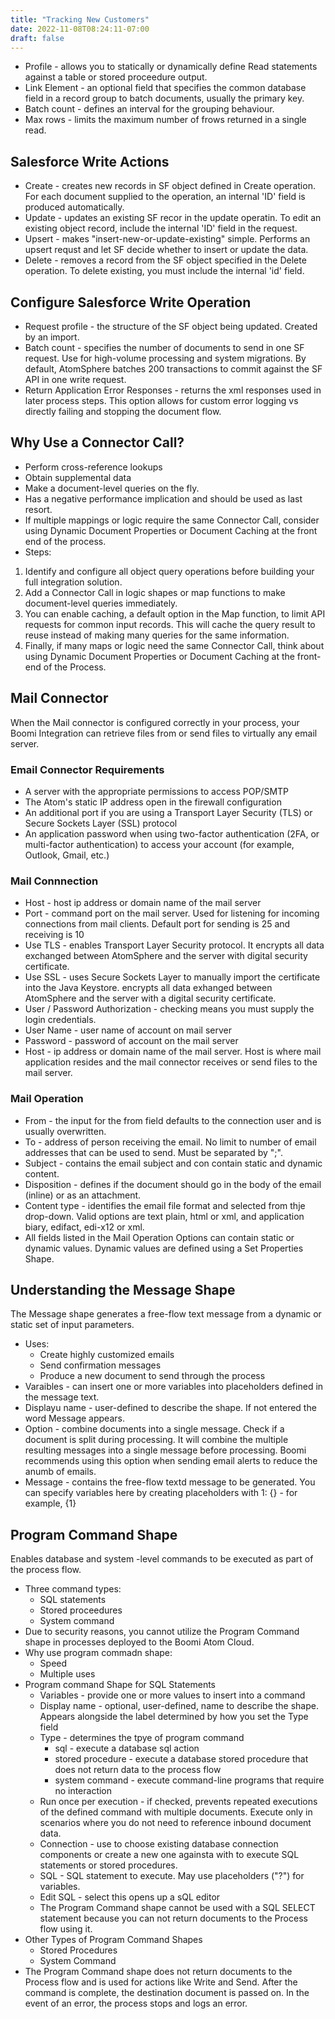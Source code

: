 ```yaml
---
title: "Tracking New Customers"
date: 2022-11-08T08:24:11-07:00
draft: false
---
```


* Profile - allows you to statically or dynamically define Read statements against a table or stored proceedure output.
* Link Element - an optional field that specifies the common database field in a record group to batch documents, usually the primary key.
* Batch count - defines an interval for the grouping behaviour.
* Max rows - limits the maximum number of frows returned in a single read.

## Salesforce Write Actions
* Create - creates new records in SF object defined in Create operation.  For each document supplied to the operation, an internal 'ID' field is produced automatically.
* Update - updates an existing SF recor in the update operatin.  To edit an existing object record, include the internal 'ID' field in the request.
* Upsert - makes "insert-new-or-update-existing" simple.  Performs an upsert requst and let SF decide whether to insert or update the data.
* Delete - removes a record from the SF object specified in the Delete operation.  To delete existing, you must include the internal 'id' field.

## Configure Salesforce Write Operation
* Request profile - the structure of the SF object being updated.  Created by an import.
* Batch count - specifies the number of documents to send in one SF request.  Use for high-volume processing and system migrations.  By default, AtomSphere batches 200 transactions to commit against the SF API in one write request.
* Return Application Error Responses - returns the xml responses used in later process steps.  This option allows for custom error logging vs directly failing and stopping the document flow.

## Why Use a Connector Call?
* Perform cross-reference lookups
* Obtain supplemental data
* Make a document-level queries on the fly.
* Has a negative performance implication and should be used as last resort.
* If multiple mappings or logic require the same Connector Call, consider using Dynamic Document Properties or Document Caching at the front end of the process.
* Steps:
1. Identify and configure all object query operations before building your full integration solution.
2. Add a Connector Call in logic shapes or map functions to make document-level queries immediately. 
3. You can enable caching, a default option in the Map function, to limit API requests for common input records. This will cache the query result to reuse instead of making many queries for the same information.
4. Finally, if many maps or logic need the same Connector Call, think about using Dynamic Document Properties or Document Caching at the front-end of the Process.

## Mail Connector
When the Mail connector is configured correctly in your process, your Boomi Integration can retrieve files from or send files to virtually any email server.  

### Email Connector Requirements
* A server with the appropriate permissions to access POP/SMTP
* The Atom's static IP address open in the firewall configuration
* An additional port if you are using a Transport Layer Security (TLS) or Secure Sockets Layer (SSL) protocol
* An application password when using two-factor authentication (2FA, or multi-factor authentication) to access your account (for example, Outlook, Gmail, etc.)

### Mail Connnection
* Host - host ip address or domain name of the mail server
* Port - command port on the mail server.  Used for listening for incoming connections from mail clients.  Default port for sending is 25 and receiving is 10
* Use TLS - enables Transport Layer Security protocol.  It encrypts all data exchanged between AtomSphere and the server with digital security certificate.
* Use SSL - uses Secure Sockets Layer to manually import the certificate into the Java Keystore.  encrypts all data exhanged between AtomSphere and the server with a digital security certificate.
* User / Password Authorization - checking means you must supply the login credentials.
* User Name - user name of account on mail server
* Password - password of account on the mail server
* Host - ip address or domain name of the mail server.  Host is where mail application resides and the mail connector receives or send files to the mail server.

### Mail Operation
* From - the input for the from field defaults to the connection user and is usually overwritten.
* To - address of person receiving the email.  No limit to number of email addresses that can be used to send.  Must be separated by ";".
* Subject - contains the email subject and con contain static and dynamic content.
* Disposition - defines if the document should go in the body of the email (inline) or as an attachment.
* Content type - identifies the email file format and selected from thje drop-down.  Valid options are text plain, html or xml, and application biary, edifact, edi-x12 or xml.
* All fields listed in the Mail Operation Options can contain static or dynamic values.  Dynamic values are defined using a Set Properties Shape.

## Understanding the Message Shape
The Message shape generates a free-flow text message from a dynamic or static set of input parameters.

* Uses:
    * Create highly customized emails
    * Send confirmation messages
    * Produce a new document to send through the process
* Varaibles - can insert one or more variables into placeholders defined in the message text.
* Displayu name - user-defined to describe the shape.  If not entered the word Message appears.
* Option - combine documents into a single message.  Check if a document is split during processing.  It will combine the multiple resulting messages into a single message before processing.  Boomi recommends using this option when sending email alerts to reduce the anumb of emails.
* Message - contains the free-flow textd message to be generated.  You can specify variables here by creating placeholders with 1: {<param number>} - for example, {1}

## Program Command Shape
Enables database and system -level commands to be executed as part of the process flow.

* Three command types:
    * SQL statements
    * Stored proceedures
    * System command
* Due to security reasons, you cannot utilize the Program Command shape in processes deployed to the Boomi Atom Cloud.
* Why use program commadn shape:
    * Speed
    * Multiple uses
* Program command Shape for SQL Statements
    * Variables - provide one or more values to insert into a command
    * Display name - optional, user-defined, name to describe the shape.  Appears alongside the label determined by how you set the Type field
    * Type - determines the tpye of program command
        * sql - execute a database sql action
        * stored procedure - execute a database stored procedure that does not return data to the process flow
        * system command - execute command-line programs that require no interaction
    * Run once per execution - if checked, prevents repeated executions of the defined command with multiple documents.  Execute only in scenarios where you do not need to reference inbound document data.
    * Connection - use to choose existing database connection components or create a new one againsta with to execute SQL statements or stored procedures.
    * SQL - SQL statement to execute.  May use placeholders ("?") for variables.
    * Edit SQL - select this opens up a sQL editor
    * The Program Command shape cannot be used with a SQL SELECT statement because you can not return documents to the Process flow using it. 
* Other Types of Program Command Shapes
    * Stored Procedures
    * System Command
* The Program Command shape does not return documents to the Process flow and is used for actions like Write and Send.  After the command is complete, the destination document is passed on. In the event of an error, the process stops and logs an error.